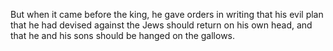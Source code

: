 But when it came before the king, he gave orders in writing that his evil plan that he had devised against the Jews should return on his own head, and that he and his sons should be hanged on the gallows.
